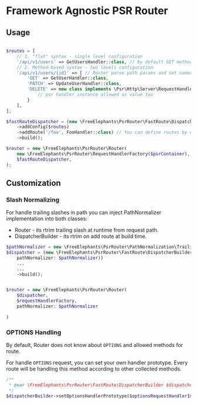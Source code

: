 # Framework Agnostic PSR Router

## Usage

```php

$routes = [
    // 1. "flat" syntax - single level configuration
    '/api/v1/users' => GetUsersHandler::class, // by default GET method ar user for single value
    // 2. Method-based syntax - two levels configuration
    '/api/v1/users/{id}' => [ // Router parse path params and set named arguments to request (method based syntax
        'GET' => GetUserHandler::class,
        'PATCH' => UpdateUserHandler::class,
        'DELETE' => new class implements \Psr\Http\Server\RequestHandlerInterface {
            // psr handler instance allowed as value too 
        }
    ],
];

$fastRouteDispatcher = (new \FreeElephants\PsrRouter\FastRoute\DispatcherBuilder())
    ->addConfig($routes)
    ->addRoute('/foo', FooHandler::class) // You can define routes by one
    ->build(); 

$router = new \FreeElephants\PsrRouter\Router(
    new \FreeElephants\PsrRouter\RequestHandlerFactory($psrContainer),
    $fastRouteDispatcher,
);

```

## Customization

### Slash Normalizing

For handle trailing slashes in path you can inject PathNormalizer implementation into both classes:  
- Router - its rtrim trailing slash at runtime from request path.  
- DispatcherBuilder - its rtrim on add route at build time.

```php
$pathNormalizer = new \FreeElephants\PsrRouter\PathNormalization\TrailingSlashTrimmer();
$dispatcher = (new \FreeElephants\PsrRouter\FastRoute\DispatcherBuilder(
    pathNormalizer: $pathNormalizer))
    ...
    ...
    ->build();


$router = new \FreeElephants\PsrRouter\Router(
    $dispatcher,
    $requestHandlerFactory,
    pathNormalizer: $pathNormalizer
    
)
```

### OPTIONS Handling  

By default, Router does not know about `OPTIONS` and allowed methods for route. 

For handle `OPTIONS` request, you can set your own handler prototype. Every route will be handling this method according to other collected methods.  

```php
/**
 * @var \FreeElephants\PsrRouter\FastRoute\DispatcherBuilder $dispatcherBuilder
 */
$dispatcherBuilder->setOptionsHandlerPrototype($optionsRequestHandlerImpl)->build();
```
